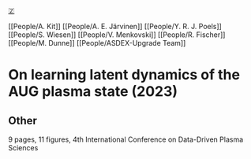 [🇿](zotero://select/groups/5372906/items/KLDRR949)

[[People/A. Kit]] [[People/A. E. Järvinen]] [[People/Y. R. J. Poels]] [[People/S. Wiesen]] [[People/V. Menkovski]] [[People/R. Fischer]] [[People/M. Dunne]] [[People/ASDEX-Upgrade Team]] 
# On learning latent dynamics of the AUG plasma state (2023)

## Other

9 pages, 11 figures, 4th International Conference on Data-Driven Plasma Sciences

